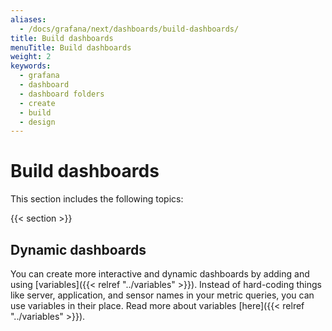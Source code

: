 ```yaml
---
aliases:
  - /docs/grafana/next/dashboards/build-dashboards/
title: Build dashboards
menuTitle: Build dashboards
weight: 2
keywords:
  - grafana
  - dashboard
  - dashboard folders
  - create
  - build
  - design
---
```


# Build dashboards

This section includes the following topics:

{{< section >}}

## Dynamic dashboards

You can create more interactive and dynamic dashboards by adding and using [variables]({{< relref "../variables" >}}). Instead of hard-coding things like server, application, and sensor names in your metric queries, you can use variables in their place. Read more about variables [here]({{< relref "../variables" >}}).
